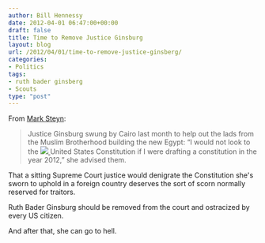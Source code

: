 ```yaml
---
author: Bill Hennessy
date: 2012-04-01 06:47:00+00:00
draft: false
title: Time to Remove Justice Ginsburg
layout: blog
url: /2012/04/01/time-to-remove-justice-ginsberg/
categories:
- Politics
tags:
- ruth bader ginsberg
- Scouts
type: "post"
---
```


From [Mark Steyn](https://www.nationalreview.com/articles/294947/swingin-kennedy-mark-steyn):



> Justice Ginsburg swung by Cairo last month to help out the lads from the Muslim Brotherhood building the new Egypt: “I would not look to the [![](https://hennessysview.com/wp-content/uploads/2012/03/ginsburg1-150x150.jpg)
](https://hennessysview.com/wp-content/uploads/2012/03/ginsburg1.jpg)United States Constitution if I were drafting a constitution in the year 2012,” she advised them.



That a sitting Supreme Court justice would denigrate the Constitution she's sworn to uphold in a foreign country deserves the sort of scorn normally reserved for traitors.

Ruth Bader Ginsburg should be removed from the court and ostracized by every US citizen.

And after that, she can go to hell.
